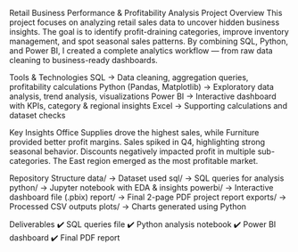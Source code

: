 Retail Business Performance & Profitability Analysis
Project Overview
This project focuses on analyzing retail sales data to uncover hidden business insights.
The goal is to identify profit-draining categories, improve inventory management, and spot seasonal sales patterns.
By combining SQL, Python, and Power BI, I created a complete analytics workflow — from raw data cleaning to business-ready dashboards.

Tools & Technologies
SQL → Data cleaning, aggregation queries, profitability calculations
Python (Pandas, Matplotlib) → Exploratory data analysis, trend analysis, visualizations
Power BI → Interactive dashboard with KPIs, category & regional insights
Excel → Supporting calculations and dataset checks

Key Insights
Office Supplies drove the highest sales, while Furniture provided better profit margins.
Sales spiked in Q4, highlighting strong seasonal behavior.
Discounts negatively impacted profit in multiple sub-categories.
The East region emerged as the most profitable market.

Repository Structure
data/ → Dataset used
sql/ → SQL queries for analysis
python/ → Jupyter notebook with EDA & insights
powerbi/ → Interactive dashboard file (.pbix)
report/ → Final 2-page PDF project report
exports/ → Processed CSV outputs
plots/ → Charts generated using Python

 Deliverables
✔️ SQL queries file
✔️ Python analysis notebook
✔️ Power BI dashboard
✔️ Final PDF report

